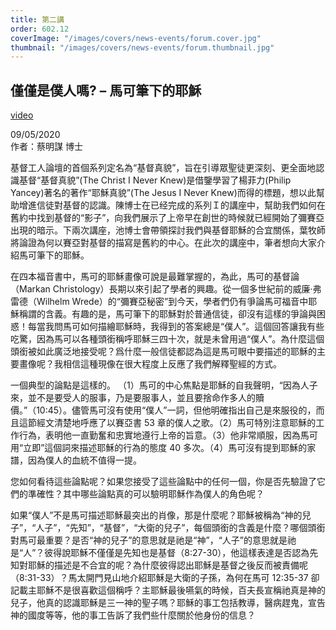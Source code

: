 ```yaml
---
title: 第二講
order: 602.12
coverImage: "/images/covers/news-events/forum.cover.jpg"
thumbnail: "/images/covers/news-events/forum.thumbnail.jpg"
---
```


## 僅僅是僕人嗎? – 馬可筆下的耶穌

[video](https://player.vimeo.com/video/503990256)

09/05/2020\
作者：蔡明謀 博士

基督工人論壇的首個系列定名為“基督真貌”，旨在引導眾聖徒更深刻、更全面地認識基督“基督真貌”(The Christ I Never Knew)是借鑒學習了楊菲力(Philip Yancey)著名的著作“耶穌真貌”(The Jesus I Never Knew)而得的標題，想以此幫助增進信徒對基督的認識。陳博士在已经完成的系列Ｉ的講座中，幫助我們如何在舊約中找到基督的“影子”，向我們展示了上帝早在創世的時候就已經開始了彌賽亞出現的暗示。下兩次講座，池博士會帶領探討我們與基督耶穌的合宜關係，葉牧師將論證為何以賽亞對基督的描寫是舊約的中心。在此次的講座中，筆者想向大家介紹馬可筆下的耶穌。

在四本福音書中，馬可的耶穌畫像可說是最難掌握的，為此，馬可的基督論（Markan Christology）長期以來引起了學者的興趣。從一個多世紀前的威廉·弗雷德（Wilhelm Wrede）的“彌賽亞秘密”到今天，學者們仍有爭論馬可福音中耶穌稱謂的含義。有趣的是，馬可筆下的耶穌對於普通信徒，卻沒有這樣的爭論與困惑！每當我問馬可如何描繪耶穌時，我得到的答案總是“僕人”。這個回答讓我有些吃驚，因為馬可以各種頭銜稱呼耶穌三四十次，就是未曾用過“僕人”。為什麼這個頭銜被如此廣泛地接受呢？爲什麼一般信徒都認為這是馬可眼中要描述的耶穌的主要畫像呢？我相信這種現像在很大程度上反應了我們解釋聖經的方式。

一個典型的論點是這樣的。 （1）馬可的中心焦點是耶穌的自我聲明，“因為人子來，並不是要受人的服事，乃是要服事人，並且要捨命作多人的贖價。”（10:45）。儘管馬可沒有使用“僕人”一詞，但他明確指出自己是來服役的，而且這節經文清楚地呼應了以賽亞書 53 章的僕人之歌。（2）馬可特別注意耶穌的工作行為，表明他一直勤奮和忠實地遵行上帝的旨意。（3）他非常順服，因為馬可用“立即”這個詞來描述耶穌的行為的態度 40 多次。（4）馬可沒有提到耶穌的家譜，因為僕人的血統不值得一提。

您如何看待這些論點呢？如果您接受了這些論點中的任何一個，你是否先驗證了它們的準確性？其中哪些論點真的可以驗明耶穌作為僕人的角色呢？

如果“僕人”不是馬可描述耶穌最突出的肖像，那是什麼呢？耶穌被稱為“神的兒子”，“人子”，“先知”，“基督”，“大衛的兒子”，每個頭銜的含義是什麼？哪個頭銜對馬可最重要？是否“神的兒子”的意思就是祂是“神”，“人子”的意思就是祂是“人”？彼得說耶穌不僅僅是先知也是基督（8:27-30），他這樣表達是否認為先知對耶穌的描述是不合宜的呢？為什麼彼得認出耶穌是基督之後反而被責備呢（8:31-33）？馬太開門見山地介紹耶穌是大衛的子孫，為何在馬可 12:35-37 卻記載主耶穌不是很喜歡這個稱呼？主耶穌最後嚥氣的時候，百夫長宣稱祂真是神的兒子，他真的認識耶穌是三一神的聖子嗎？耶穌的事工包括教導，醫病趕鬼，宣告神的國度等等，他的事工告訴了我們些什麼關於他身份的信息？
